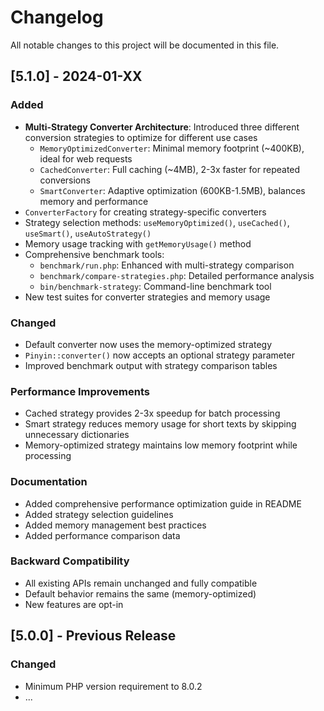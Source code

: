 # Changelog

All notable changes to this project will be documented in this file.

## [5.1.0] - 2024-01-XX

### Added
- **Multi-Strategy Converter Architecture**: Introduced three different conversion strategies to optimize for different use cases
  - `MemoryOptimizedConverter`: Minimal memory footprint (~400KB), ideal for web requests
  - `CachedConverter`: Full caching (~4MB), 2-3x faster for repeated conversions
  - `SmartConverter`: Adaptive optimization (600KB-1.5MB), balances memory and performance
- `ConverterFactory` for creating strategy-specific converters
- Strategy selection methods: `useMemoryOptimized()`, `useCached()`, `useSmart()`, `useAutoStrategy()`
- Memory usage tracking with `getMemoryUsage()` method
- Comprehensive benchmark tools:
  - `benchmark/run.php`: Enhanced with multi-strategy comparison
  - `benchmark/compare-strategies.php`: Detailed performance analysis
  - `bin/benchmark-strategy`: Command-line benchmark tool
- New test suites for converter strategies and memory usage

### Changed
- Default converter now uses the memory-optimized strategy
- `Pinyin::converter()` now accepts an optional strategy parameter
- Improved benchmark output with strategy comparison tables

### Performance Improvements
- Cached strategy provides 2-3x speedup for batch processing
- Smart strategy reduces memory usage for short texts by skipping unnecessary dictionaries
- Memory-optimized strategy maintains low memory footprint while processing

### Documentation
- Added comprehensive performance optimization guide in README
- Added strategy selection guidelines
- Added memory management best practices
- Added performance comparison data

### Backward Compatibility
- All existing APIs remain unchanged and fully compatible
- Default behavior remains the same (memory-optimized)
- New features are opt-in

## [5.0.0] - Previous Release

### Changed
- Minimum PHP version requirement to 8.0.2
- ...